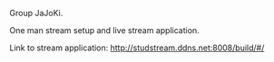 Group JaJoKi. 

One man stream setup and live stream application.

Link to stream application:
http://studstream.ddns.net:8008/build/#/
